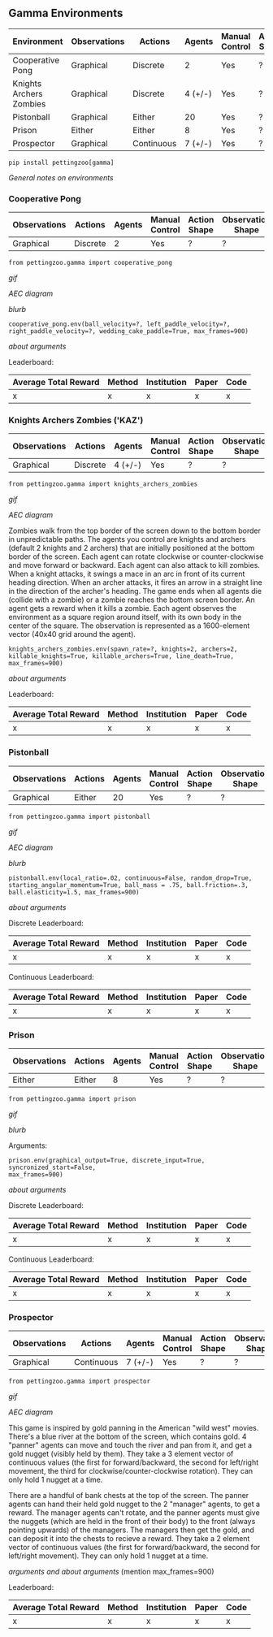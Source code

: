 ## Gamma Environments

| Environment             | Observations | Actions    | Agents  | Manual Control | Action Shape | Action Values | Observation Shape                     | Observation Values | Num States |
|-------------------------|--------------|------------|---------|----------------|--------------|-------------------|------------|-|-|
| Cooperative Pong        | Graphical    | Discrete   | 2       | Yes            | ?            | ?                 | ?          | ? | ? |
| Knights Archers Zombies | Graphical    | Discrete   | 4 (+/-) | Yes            | ?            | ?                 | ?          | ? | ? |
| Pistonball              | Graphical    | Either     | 20      | Yes            | ?            | ?                 | ?          | ? | ? |
| Prison                  | Either       | Either     | 8       | Yes            | ?            | ?                 | ?          | ? | ? |
| Prospector              | Graphical    | Continuous | 7 (+/-) | Yes            | ?            | ?                 | ?          | ? | ? |


`pip install pettingzoo[gamma]`

*General notes on environments*


### Cooperative Pong

| Observations | Actions  | Agents | Manual Control | Action Shape | Observation Shape | Num States |
|--------------|----------|--------|----------------|--------------|-------------------|------------|
| Graphical    | Discrete | 2      | Yes            | ?            | ?                 | ?          |

`from pettingzoo.gamma import cooperative_pong`

*gif*

*AEC diagram*

*blurb*

```
cooperative_pong.env(ball_velocity=?, left_paddle_velocity=?,
right_paddle_velocity=?, wedding_cake_paddle=True, max_frames=900)
```

*about arguments*

Leaderboard:

| Average Total Reward | Method | Institution | Paper | Code |
|----------------------|--------|-------------|-------|------|
| x                    | x      | x           | x     | x    |


### Knights Archers Zombies ('KAZ')

| Observations | Actions  | Agents  | Manual Control | Action Shape | Observation Shape | Num States |
|--------------|----------|---------|----------------|--------------|-------------------|------------|
| Graphical    | Discrete | 4 (+/-) | Yes            | ?            | ?                 | ?          |

`from pettingzoo.gamma import knights_archers_zombies`

*gif*

*AEC diagram*

Zombies walk from the top border of the screen down to the bottom border in unpredictable paths. The agents you control are knights and archers (default 2 knights and 2 archers) that are initially positioned at the bottom border of the screen. Each agent can rotate clockwise or counter-clockwise and move forward or backward. Each agent can also attack to kill zombies. When a knight attacks, it swings a mace in an arc in front of its current heading direction. When an archer attacks, it fires an arrow in a straight line in the direction of the archer's heading. The game ends when all agents die (collide with a zombie) or a zombie reaches the bottom screen border. An agent gets a reward when it kills a zombie. Each agent observes the environment as a square region around itself, with its own body in the center of the square. The observation is represented as a 1600-element vector (40x40 grid around the agent).

```
knights_archers_zombies.env(spawn_rate=?, knights=2, archers=2, 
killable_knights=True, killable_archers=True, line_death=True, max_frames=900)
```

*about arguments*

Leaderboard:

| Average Total Reward | Method | Institution | Paper | Code |
|----------------------|--------|-------------|-------|------|
| x                    | x      | x           | x     | x    |


### Pistonball

| Observations | Actions | Agents | Manual Control | Action Shape | Observation Shape | Num States |
|--------------|---------|--------|----------------|--------------|-------------------|------------|
| Graphical    | Either  | 20     | Yes            | ?            | ?                 | ?          |

`from pettingzoo.gamma import pistonball`

*gif*

*AEC diagram*

*blurb*

```
pistonball.env(local_ratio=.02, continuous=False, random_drop=True,
starting_angular_momentum=True, ball_mass = .75, ball.friction=.3,
ball.elasticity=1.5, max_frames=900)
```

*about arguments*

Discrete Leaderboard:

| Average Total Reward | Method | Institution | Paper | Code |
|----------------------|--------|-------------|-------|------|
| x                    | x      | x           | x     | x    |

Continuous Leaderboard:

| Average Total Reward | Method | Institution | Paper | Code |
|----------------------|--------|-------------|-------|------|
| x                    | x      | x           | x     | x    |


### Prison

| Observations | Actions | Agents | Manual Control | Action Shape | Observation Shape | Num States |
|--------------|---------|--------|----------------|-------------|------------------|------------|
| Either       | Either  | 8      | Yes            | ?           | ?                | ?          |


`from pettingzoo.gamma import prison`

*gif*

*blurb*

Arguments:
```
prison.env(graphical_output=True, discrete_input=True, syncronized_start=False,
max_frames=900)
```

*about arguments*

Discrete Leaderboard:

| Average Total Reward | Method | Institution | Paper | Code |
|----------------------|--------|-------------|-------|------|
| x                    | x      | x           | x     | x    |

Continuous Leaderboard:

| Average Total Reward | Method | Institution | Paper | Code |
|----------------------|--------|-------------|-------|------|
| x                    | x      | x           | x     | x    |


### Prospector

| Observations | Actions    | Agents  | Manual Control | Action Shape | Observation Shape | Num States |
|--------------|------------|---------|----------------|--------------|-------------------|------------|
| Graphical    | Continuous | 7 (+/-) | Yes            | ?            | ?                 | ?          |

`from pettingzoo.gamma import prospector`

*gif*

*AEC diagram*

This game is inspired by gold panning in the American "wild west" movies. There's a blue river at the bottom of the screen, which contains gold. 4 "panner" agents can move and touch the river and pan from it, and get a gold nugget (visibly held by them). They take a 3 element vector of continuous values (the first for forward/backward, the second for left/right movement, the third for clockwise/counter-clockwise rotation). They can only hold 1 nugget at a time.

There are a handful of bank chests at the top of the screen. The panner agents can hand their held gold nugget to the 2 "manager" agents, to get a reward. The manager agents can't rotate, and the panner agents must give the nuggets (which are held in the front of their body) to the front (always pointing upwards) of the managers. The managers then get the gold, and can deposit it into the chests to recieve a reward. They take a 2 element vector of continuous values (the first for forward/backward, the second for left/right movement). They can only hold 1 nugget at a time.

*arguments and about arguments*
(mention max_frames=900)

Leaderboard:

| Average Total Reward | Method | Institution | Paper | Code |
|----------------------|--------|-------------|-------|------|
| x                    | x      | x           | x     | x    |
